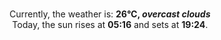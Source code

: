 <p  align="center"><br/>Currently, the weather is: <b> 26°C, <i>overcast clouds</i></b></br>Today, the sun rises at <b>05:16</b> and sets at <b>19:24</b>.</p>